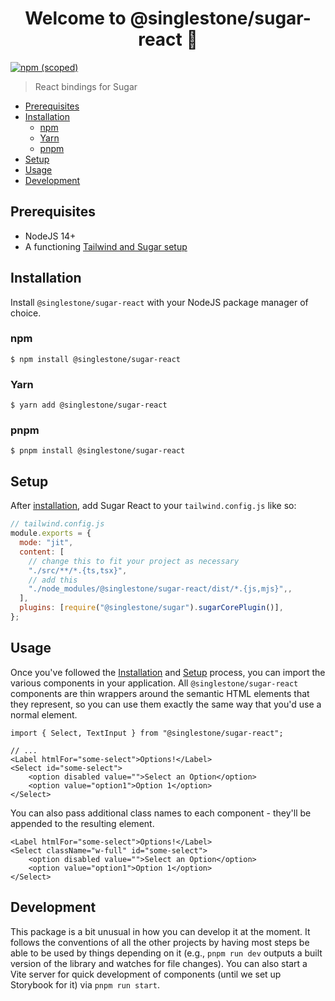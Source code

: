 <h1 align="center">Welcome to @singlestone/sugar-react 👋</h1>
<p>
  <a href="https://npmjs.com/package/@singlestone/sugar-react" target="_blank">
    <img alt="npm (scoped)" src="https://img.shields.io/npm/v/@singlestone/sugar-react">
  </a>
</p>

> React bindings for Sugar

<!-- START doctoc generated TOC please keep comment here to allow auto update -->
<!-- DON'T EDIT THIS SECTION, INSTEAD RE-RUN doctoc TO UPDATE -->

- [Prerequisites](#prerequisites)
- [Installation](#installation)
  - [npm](#npm)
  - [Yarn](#yarn)
  - [pnpm](#pnpm)
- [Setup](#setup)
- [Usage](#usage)
- [Development](#development)

<!-- END doctoc generated TOC please keep comment here to allow auto update -->

## Prerequisites

- NodeJS 14+
- A functioning [Tailwind and Sugar setup](../sugar/README.md#setup)

## Installation

Install `@singlestone/sugar-react` with your NodeJS package manager of choice.

### npm

```shell
$ npm install @singlestone/sugar-react
```

### Yarn

```shell
$ yarn add @singlestone/sugar-react
```

### pnpm

```shell
$ pnpm install @singlestone/sugar-react
```

## Setup

After [installation](#installation), add Sugar React to your `tailwind.config.js` like so:

```js
// tailwind.config.js
module.exports = {
  mode: "jit",
  content: [
    // change this to fit your project as necessary
    "./src/**/*.{ts,tsx}",
    // add this
    "./node_modules/@singlestone/sugar-react/dist/*.{js,mjs}",,
  ],
  plugins: [require("@singlestone/sugar").sugarCorePlugin()],
};
```

## Usage

Once you've followed the [Installation](#installation) and [Setup](#setup) process, you can import the various
components in your application. All `@singlestone/sugar-react` components are thin wrappers around the semantic
HTML elements that they represent, so you can use them exactly the same way that you'd use a normal element.

```tsx
import { Select, TextInput } from "@singlestone/sugar-react";

// ...
<Label htmlFor="some-select">Options!</Label>
<Select id="some-select">
    <option disabled value="">Select an Option</option>
    <option value="option1">Option 1</option>
</Select>
```

You can also pass additional class names to each component - they'll be appended to the resulting element.

```tsx
<Label htmlFor="some-select">Options!</Label>
<Select className="w-full" id="some-select">
    <option disabled value="">Select an Option</option>
    <option value="option1">Option 1</option>
</Select>
```

## Development

This package is a bit unusual in how you can develop it at the moment. It follows the
conventions of all the other projects by having most steps be able to be used by
things depending on it (e.g., `pnpm run dev` outputs a built version of the library and
watches for file changes). You can also start a Vite server for quick development of
components (until we set up Storybook for it) via `pnpm run start`.
